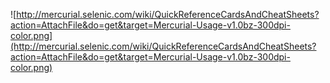 ![http://mercurial.selenic.com/wiki/QuickReferenceCardsAndCheatSheets?action=AttachFile&do=get&target=Mercurial-Usage-v1.0bz-300dpi-color.png](http://mercurial.selenic.com/wiki/QuickReferenceCardsAndCheatSheets?action=AttachFile&do=get&target=Mercurial-Usage-v1.0bz-300dpi-color.png)